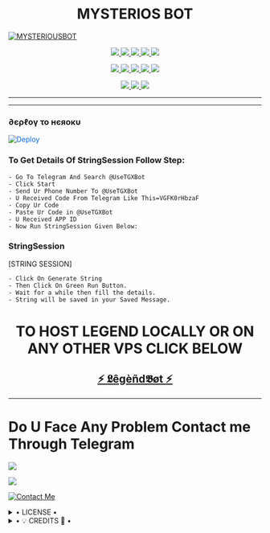 <h1 align="center">
<b> MYSTERIOS BOT</b>
</h1>

[![MYSTERIOUSBOT](https://telegra.ph/file/c2d5f8f0d0f2fc84ac87a.jpg)](https://github.com/MYSTERIOUS-OS/MYSTERIOUSUSERBOT)


<p align="center">
<a href="https://github.com/MYSTERIOUS-OS/MYSTERIOUSBOT" alt="GitHub closed issues"> <img src="https://img.shields.io/github/issues-closed-raw/MYSTERIOUS-OS/MYSTERIOUSBOT?style=flat&logo=github&color=success" /> </a>
<a href="https://github.com/MYSTERIOUS-OS/MYSTERIOUSBOT/graphs/contributors" alt="GitHub contributors"> <img src="https://img.shields.io/github/contributors/MYSTERIOUS-OS/MYSTERIOUSBOT?style=flat&logo=github" /> </a>
<a href="https://github.com/MYSTERIOUS-OS/MYSTERIOUSBOT/network/members" alt="GitHub forks"> <img src="https://img.shields.io/github/forks/MYSTERIOUS-OS/MYSTERIOUSBOT?label=Forks&logo=github" /> </a>
<a href="https://github.com/MYSTERIOUS-OS/MYSTERIOUSBOT" alt="GitHub closed pull requests"> <img src="https://img.shields.io/github/issues-pr-closed-raw/MYSTERIOUS-OS/MYSTERIOUSBOT?color=success" /> </a>
<a href="https://github.com/MYSTERIOUS-OS/MYSTERIOUSBOT" alt="GitHub issues"> <img src="https://img.shields.io/github/issues-raw/MYSTERIOUS-OS/MYSTERIOUSBOT?style=flat&logo=github&color=yellow" /> </a>
</p>
<p align="center">
<a href="https://github.com/MYSTERIOUS-OS/MYSTERIOUSBOT" alt="GitHub release (latest by date including pre-releases)"> <img src="https://img.shields.io/github/v/release/MYSTERIOUS-OS/MYSTERIOUSBOT?include_prereleases?style=flat&logo=github" /> </a>
<a href="https://www.python.org/" alt="made-with-python"> <img src="https://img.shields.io/badge/Made%20with-Python-1f425f.svg?style=flat&logo=python&color=blue" /> </a>
<a href="https://github.com/MYSTERIOUS-OS/MYSTERIOUSBOT" alt="Docker!"> <img src="https://aleen42.github.io/badges/src/docker.svg" /> </a>
<a href="https://github.com/MYSTERIOUS-OS/MYSTERIOUSBOT" alt="GitHub repo size"> <img src="https://img.shields.io/github/repo-size/MYSTERIOUS-OS/MYSTERIOUSBOT" /> </a>
<a href="https://github.com/MYSTERIOUS-OS/MYSTERIOUSBOT/blob/master/LICENSE" alt="GPLv3 license"> <img src="https://img.shields.io/badge/License-GPLv3-blue.svg" /> </a>
</p>
<p align="center">
<a href="https://t.me/Legend_Userbot" alt="Telegram!"> <img src="https://aleen42.github.io/badges/src/telegram.svg" /> </a>
<a href="https://github.com/MYSTERIOUS-OS/MYSTERIOUSBOT/graphs/commit-activity" alt="Maintenance"> <img src="https://img.shields.io/badge/Maintained%3F-yes-green.svg" /> </a>
<a href="https://makeapullrequest.com" alt="PRs Welcome"> <img src="https://img.shields.io/badge/PRs-welcome-brightgreen.svg?style=flat-square" /> </a>
</p>


------------




------------
<h3> ∂єρℓογ το нєяοκυ </h3>


<a href="https://dashboard.heroku.com/new?button-url=https%3A%2F%2Fgithub.com%2FMYSTERIOUS-OS%2FMYSTERIOUSBOT&template=https%3A%2F%2Fgithub.com%2FMYSTERIOUS-OS%2FMYSTERIOUSBOT" rel="nofollow" style="background-color: initial; box-sizing: border-box; color: #0366d6; text-decoration-line: none;"><img alt="Deploy" data-canonical-src="https://www.herokucdn.com/deploy/button.svg" src="https://camo.githubusercontent.com/83b0e95b38892b49184e07ad572c94c8038323fb/68747470733a2f2f7777772e6865726f6b7563646e2e636f6d2f6465706c6f792f627574746f6e2e737667" style="border-style: none; box-sizing: initial; max-width: 100%;" /></a></div>
</a>


### To Get Details Of StringSession Follow Step: 

    - Go To Telegram And Search @UseTGXBot
    - Click Start
    - Send Ur Phone Number To @UseTGXBot
    - U Received Code From Telegram Like This=VGFK0rHbzaF
    - Copy Ur Code
    - Paste Ur Code in @UseTGXBot
    - U Received APP ID
    - Now Run StringSession Given Below:
   

### StringSession

[STRING SESSION]

    - Click On Generate String
    - Then Click On Green Run Button.
    - Wait for a while then fill the details.
    - String will be saved in your Saved Message.


<h1 align="center">TO HOST LEGEND LOCALLY OR ON ANY OTHER VPS CLICK BELOW</h1>

<h2 align="center"> <a href="https://github.com/MYSTERIOUS-OS/MYSTERIOUSUSERBOT">⚡ 𝕷êgèñd𝕭øt ⚡</a></h2>

------------
# Do U Face Any Problem Contact me Through Telegram 

<a href="https://t.me/joinchat/Legend_Userbot"><img src="https://img.shields.io/badge/Legend%20Group-red.svg?style=for-the-badge&logo=Telegram"></a>

<a href="https://t.me/joinchat/Legend_Mr_Hacker"><img src="https://img.shields.io/badge/CREATOR%20ME-blue.svg?style=for-the-badge&logo=Telegram"></a>


[![Contact Me](https://img.shields.io/badge/Telegram-Contact%20Me-informational)](https://t.me/joinchat/Legend_Mr_Hacker)


<details>

  <summary> • LICENSE • </summary>

![](https://www.gnu.org/graphics/gplv3-or-later.png)

MYSTERIOUS-OS

Poject [MYSTERIOUSBOT](https://github.com/MYSTERIOUS-OS/MYSTERIOUSBOT) is free software: you can redistribute it and/or modify

it under the terms of the GNU General Public License as published by

the Free Software Foundation, either version 3 of the License, or

(at your option) any later version.

This program is distributed in the hope that it will be useful,

but WITHOUT ANY WARRANTY; without even the implied warranty of

MERCHANTABILITY or FITNESS FOR A PARTICULAR PURPOSE.  See the

GNU General Public License for more details.

You should have received a copy of the GNU General Public License

along with this program. If not, see <https://www.gnu.org/licenses/>.

</details>

<details>

  <summary> • 💡 CREDITS 💞 • </summary>
  
• [LEGEND](https://github.com/MYSTERIOUS-OS)

